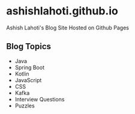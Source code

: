 # ashishlahoti.github.io
Ashish Lahoti's Blog Site Hosted on Github Pages

## Blog Topics
* Java
* Spring Boot
* Kotlin
* JavaScript
* CSS
* Kafka
* Interview Questions
* Puzzles
